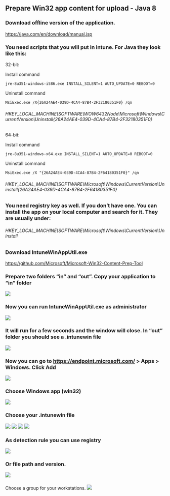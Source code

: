 ## Prepare Win32 app content for upload - Java 8

### Download offline version of the application. 

https://java.com/en/download/manual.jsp

### You need scripts that you will put in intune. For Java they look like this:

32-bit:

Install command

`jre-8u351-windows-i586.exe INSTALL_SILENT=1 AUTO_UPDATE=0 REBOOT=0`

Uninstall command

`MsiExec.exe /X{26A24AE4-039D-4CA4-87B4-2F32180351F0} /qn`

###### HKEY_LOCAL_MACHINE\SOFTWARE\WOW6432Node\Microsoft\Windows\CurrentVersion\Uninstall\{26A24AE4-039D-4CA4-87B4-2F32180351F0}

64-bit:

Install command

`jre-8u351-windows-x64.exe INSTALL_SILENT=1 AUTO_UPDATE=0 REBOOT=0`

Uninstall command

`MsiExec.exe /X "{26A24AE4-039D-4CA4-87B4-2F64180351F0}" /qn`

###### HKEY_LOCAL_MACHINE\SOFTWARE\Microsoft\Windows\CurrentVersion\Uninstall\{26A24AE4-039D-4CA4-87B4-2F64180351F0}

### You need registry key as well. If you don’t have one. You can install the app on your local computer and search for it. They are usually under:

###### HKEY_LOCAL_MACHINE\SOFTWARE\Microsoft\Windows\CurrentVersion\Uninstall

### Download IntuneWinAppUtil.exe

https://github.com/Microsoft/Microsoft-Win32-Content-Prep-Tool

### Prepare two folders “in” and “out”. Copy your application to “in” folder

<img src="./pics/Bild1.png"/>

### Now you can run IntuneWinAppUtil.exe as administrator
<img src="./pics/Bild2.png"/>

### It will run for a few seconds and the window will close. In “out” folder you should see a .intunewin file
<img src="./pics/Bild3.png"/>

### Now you can go to https://endpoint.microsoft.com/ > Apps > Windows. Click Add
<img src="./pics/Bild4.png"/>

### Choose Windows app (win32)
<img src="./pics/Bild5.png"/>

### Choose your .intunewin file
<img src="./pics/Bild6.png"/>
<img src="./pics/Bild7.png"/>
<img src="./pics/Bild8.png"/>
<img src="./pics/Bild9.png"/>

### As detection rule you can use registry 
<img src="./pics/Bild10.png"/>

### Or file path and version. 
<img src="./pics/Bild11.png"/>

###
Choose a group for your workstations.
<img src="./pics/Bild12.png"/>
